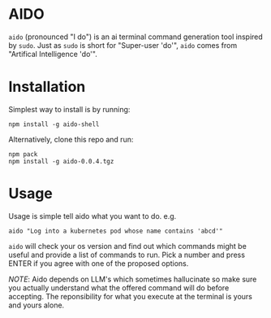 # AIDO

`aido` (pronounced "I do") is an ai terminal command generation tool inspired
by `sudo`. Just as `sudo` is short for "Super-user 'do'", `aido` comes from
"Artifical Intelligence 'do'".

# Installation

Simplest way to install is by running:

    npm install -g aido-shell

Alternatively, clone this repo and run:

    npm pack
    npm install -g aido-0.0.4.tgz

# Usage

Usage is simple tell aido what you want to do. e.g.

    aido "Log into a kubernetes pod whose name contains 'abcd'"

`aido` will check your os version and find out which commands might be useful
and provide a list of commands to run. Pick a number and press ENTER if you
agree with one of the proposed options.

*NOTE*: Aido depends on LLM's which sometimes hallucinate so make sure you
actually understand what the offered command will do before accepting. The
reponsibility for what you execute at the terminal is yours and yours alone.
